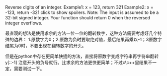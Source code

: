 Reverse digits of an integer.
Example1: x = 123, return 321
Example2: x = -123, return -321 
click to show spoilers.
Note:
The input is assumed to be a 32-bit signed integer. Your function should return 0 when the reversed integer overflows. 

最直观的想法是使用求余的方法一位一位的翻转数字，这种方法需要考虑好几个特殊的边界：
1.原数字为0；2.原数为负时要取绝对值，最后结果再乘以-1；3原数字结尾为0时，不要出现在翻转数字的开头。

但是在python中存在更简单快捷的方法，直接将原数字变成字符串再字符串翻转y[::-1]
注意开头的负号就行。比求余的方法更快更简单；不过c\c++里结果不一定，需要测试一下。
